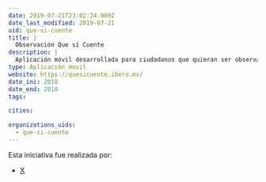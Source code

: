 ```yaml
---
date: 2019-07-21T23:02:24.000Z
date_last_modified: 2019-07-21
uid: que-si-cuente
title: |
  Observación Que sí Cuente
description: |
  Aplicación móvil desarrollada para ciudadanos que quieran ser observadores independientes en la jornada electoral en México en julio del 2018.
type: Aplicación movil
website: https://quesicuente.ibero.mx/
date_ini: 2018
date_end: 2018
tags:

cities: 

organizations_uids:
  - que-si-cuente
---
```


Esta iniciativa fue realizada por:

- [X](/organizaciones/que-si-cuente)
